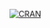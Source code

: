 [![CRAN](https://cranlogs.r-pkg.org/badges/mbir)](https://cran.r-project.org/web/packages/mbir/index.html)
